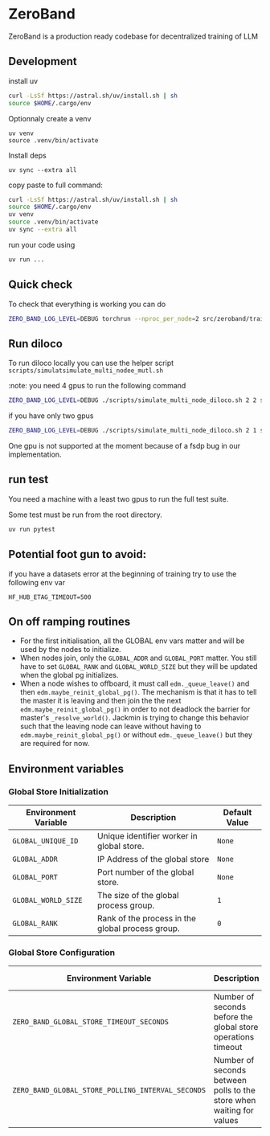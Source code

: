 # ZeroBand
ZeroBand is a production ready codebase for decentralized training of LLM


## Development

install uv

```bash
curl -LsSf https://astral.sh/uv/install.sh | sh
source $HOME/.cargo/env
```

Optionnaly create a venv

```
uv venv
source .venv/bin/activate
```

Install deps
```
uv sync --extra all
```


copy paste to full command:
```bash
curl -LsSf https://astral.sh/uv/install.sh | sh
source $HOME/.cargo/env
uv venv
source .venv/bin/activate
uv sync --extra all
```


run your code using 

```bash
uv run ...
```

## Quick check

To check that everything is working you can do

```bash
ZERO_BAND_LOG_LEVEL=DEBUG torchrun --nproc_per_node=2 src/zeroband/train.py @configs/debug/normal.toml
```

## Run diloco

To run diloco locally you can use the helper script `scripts/simulatsimulate_multi_nodee_mutl.sh` 

:note: you need 4 gpus to run the following command

```bash
ZERO_BAND_LOG_LEVEL=DEBUG ./scripts/simulate_multi_node_diloco.sh 2 2 src/zeroband/train.py @configs/debug/diloco.toml
```

if you have only two gpus

```bash
ZERO_BAND_LOG_LEVEL=DEBUG ./scripts/simulate_multi_node_diloco.sh 2 1 src/zeroband/train.py @configs/debug/diloco.toml
```

One gpu is not supported at the moment because of a fsdp bug in our implementation.

## run test

You need a machine with a least two gpus to run the full test suite.

Some test must be run from the root directory.
```bash
uv run pytest
```

## Potential foot gun to avoid:

if you have a datasets error at the beginning of training try to use the following env var
```
HF_HUB_ETAG_TIMEOUT=500
```
## On off ramping routines
- For the first initialisation, all the GLOBAL env vars matter and will be used by the nodes to initialize.
- When nodes join, only the `GLOBAL_ADDR` and `GLOBAL_PORT` matter. You still have to set `GLOBAL_RANK` and `GLOBAL_WORLD_SIZE` but they will be updated when the global pg initializes.
- When a node wishes to offboard, it must call `edm._queue_leave()` and then `edm.maybe_reinit_global_pg()`. The mechanism is that it has to tell the master it is leaving and then join the the next `edm.maybe_reinit_global_pg()` in order to not deadlock the barrier for master's `_resolve_world()`. Jackmin is trying to change this behavior such that the leaving node can leave without having to `edm.maybe_reinit_global_pg()` or without `edm._queue_leave()` but they are required for now.

## Environment variables
### Global Store Initialization
| Environment Variable  | Description                                      | Default Value |
|-----------------------|--------------------------------------------------|---------------|
| `GLOBAL_UNIQUE_ID`    | Unique identifier worker in global store.        | `None`  |
| `GLOBAL_ADDR`         | IP Address of the global store                   | `None`  |
| `GLOBAL_PORT`         | Port number of the global store.                 | `None` |
| `GLOBAL_WORLD_SIZE`   | The size of the global process group.            | `1` |
| `GLOBAL_RANK`         | Rank of the process in the global process group. | `0` |

### Global Store Configuration
| Environment Variable  | Description                                      | Default Value |
|-----------------------|--------------------------------------------------|---------------|
| `ZERO_BAND_GLOBAL_STORE_TIMEOUT_SECONDS` | Number of seconds before the global store operations timeout | `300` |
| `ZERO_BAND_GLOBAL_STORE_POLLING_INTERVAL_SECONDS` | Number of seconds between polls to the store when waiting for values | `0.1` |
